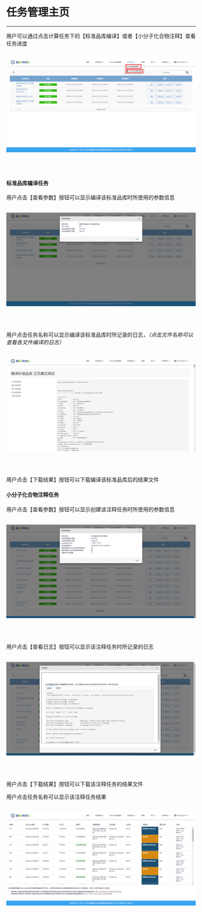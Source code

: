 <!-- 计算任务管理器 -->

# **任务管理主页**

<hr/>

用户可以通过点击计算任务下的【标准品库编译】或者【小分子化合物注释】查看任务进度
<br/>
<br/>

![](images/tasklists-1.png)

<br/>
<br/>

#### **标准品库编译任务**

用户点击【查看参数】按钮可以显示编译该标准品库时所使用的参数信息
<br/>
<br/>

![](images/tasklists-2.png)

<br/>
<br/>

用户点击任务名称可以显示编译该标准品库时所记录的日志，*（点击文件名称可以查看各文件编译的日志）*
<br/>
<br/>

![](images/tasklists-3.png)

<br/>
<br/>

用户点击【下载结果】按钮可以下载编译该标准品库后的结果文件

#### **小分子化合物注释任务**

用户点击【查看参数】按钮可以显示创建该注释任务时所使用的参数信息
<br/>
<br/>

![](images/tasklists-4.png)

<br/>
<br/>

用户点击【查看日志】按钮可以显示该注释任务时所记录的日志
<br/>
<br/>

![](images/tasklists-5.png)

<br/>
<br/>

用户点击【下载结果】按钮可以下载该注释任务的结果文件

用户点击任务名称可以显示该注释任务结果
<br/>
<br/>

![](images/tasklists-6.png)

<br/>
<br/>